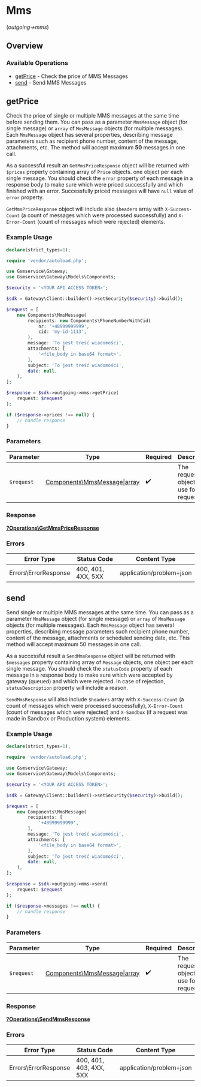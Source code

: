 # Mms
(*outgoing->mms*)

## Overview

### Available Operations

* [getPrice](#getprice) - Check the price of MMS Messages
* [send](#send) - Send MMS Messages

## getPrice

Check the price of single or multiple MMS messages at the same time before sending them. You can pass as a parameter `MmsMessage` object (for single message) or `array` of `MmsMessage` objects (for multiple messages). Each `MmsMessage` object has several properties, describing message parameters such as recipient phone number, content of the message, attachments, etc.
The method will accept maximum **50** messages in one call.

As a successful result an `GetMmsPriceResponse` object will be returned with `$prices` property containing array of `Price` objects. one object per each single message. You should check the `error` property of each message in a response body to make sure which were priced successfully and which finished with an error. Successfully priced messages will have `null` value of `error` property.

`GetMmsPriceResponse` object will include also `$headers` array with `X-Success-Count` (a count of messages which were processed successfully) and `X-Error-Count` (count of messages which were rejected) elements.

### Example Usage

```php
declare(strict_types=1);

require 'vendor/autoload.php';

use Gsmservice\Gateway;
use Gsmservice\Gateway\Models\Components;

$security = '<YOUR API ACCESS TOKEN>';

$sdk = Gateway\Client::builder()->setSecurity($security)->build();

$request = [
    new Components\MmsMessage(
        recipients: new Components\PhoneNumberWithCid(
            nr: '+48999999999',
            cid: 'my-id-1113',
        ),
        message: 'To jest treść wiadomości',
        attachments: [
            '<file_body in base64 format>',
        ],
        subject: 'To jest treść wiadomości',
        date: null,
    ),
];

$response = $sdk->outgoing->mms->getPrice(
    request: $request
);

if ($response->prices !== null) {
    // handle response
}
```

### Parameters

| Parameter                                                                        | Type                                                                             | Required                                                                         | Description                                                                      |
| -------------------------------------------------------------------------------- | -------------------------------------------------------------------------------- | -------------------------------------------------------------------------------- | -------------------------------------------------------------------------------- |
| `$request`                                                                       | [Components\MmsMessage\|array](../../Models/Operations/GetMmsPriceRequestBody.md) | :heavy_check_mark:                                                               | The request object to use for the request.                                       |

### Response

**[?Operations\GetMmsPriceResponse](../../Models/Operations/GetMmsPriceResponse.md)**

### Errors

| Error Type               | Status Code              | Content Type             |
| ------------------------ | ------------------------ | ------------------------ |
| Errors\ErrorResponse     | 400, 401, 4XX, 5XX       | application/problem+json |

## send

Send single or multiple MMS messages at the same time. You can pass as a parameter `MmsMessage` object (for single message) or `array` of `MmsMessage` objects (for multiple messages). Each `MmsMessage` object has several properties, describing message parameters such recipient phone number, content of the message, attachments or scheduled sending date, etc. This method will accept maximum 50 messages in one call.

As a successful result a `SendMmsResponse` object will be returned with `$messages` property containing array of `Message` objects, one object per each single message. You should check the `statusCode` property of each message in a response body to make sure which were accepted by gateway (queued) and which were rejected. In case of rejection, `statusDescription` property will include a reason.

`SendMmsResponse` will also include `$headers` array with `X-Success-Count` (a count of messages which were processed successfully), `X-Error-Count` (count of messages which were rejected) and `X-Sandbox` (if a request was made in Sandbox or Production system) elements.

### Example Usage

```php
declare(strict_types=1);

require 'vendor/autoload.php';

use Gsmservice\Gateway;
use Gsmservice\Gateway\Models\Components;

$security = '<YOUR API ACCESS TOKEN>';

$sdk = Gateway\Client::builder()->setSecurity($security)->build();

$request = [
    new Components\MmsMessage(
        recipients: [
            '+48999999999',
        ],
        message: 'To jest treść wiadomości',
        attachments: [
            '<file_body in base64 format>',
        ],
        subject: 'To jest treść wiadomości',
        date: null,
    ),
];

$response = $sdk->outgoing->mms->send(
    request: $request
);

if ($response->messages !== null) {
    // handle response
}
```

### Parameters

| Parameter                                                                    | Type                                                                         | Required                                                                     | Description                                                                  |
| ---------------------------------------------------------------------------- | ---------------------------------------------------------------------------- | ---------------------------------------------------------------------------- | ---------------------------------------------------------------------------- |
| `$request`                                                                   | [Components\MmsMessage\|array](../../Models/Operations/SendMmsRequestBody.md) | :heavy_check_mark:                                                           | The request object to use for the request.                                   |

### Response

**[?Operations\SendMmsResponse](../../Models/Operations/SendMmsResponse.md)**

### Errors

| Error Type               | Status Code              | Content Type             |
| ------------------------ | ------------------------ | ------------------------ |
| Errors\ErrorResponse     | 400, 401, 403, 4XX, 5XX  | application/problem+json |